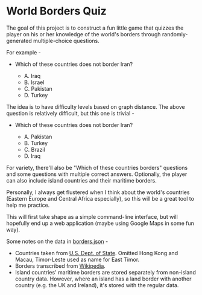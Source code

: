 # World Borders Quiz

The goal of this project is to construct a fun little game that quizzes the player on his or her knowledge of the world's borders through randomly-generated multiple-choice questions.

For example -

* Which of these countries does not border Iran?

    * A. Iraq
    * B. Israel
    * C. Pakistan
    * D. Turkey

The idea is to have difficulty levels based on graph distance. The above question is relatively difficult, but this one is trivial -

* Which of these countries does not border Iran?

    * A. Pakistan
    * B. Turkey
    * C. Brazil
    * D. Iraq

For variety, there'll also be "Which of these countries borders" questions and some questions with multiple correct answers. Optionally, the player can also include island countries and their maritime borders.

Personally, I always get flustered when I think about the world's countries (Eastern Europe and Central Africa especially), so this will be a great tool to help me practice.

This will first take shape as a simple command-line interface, but will hopefully end up a web application (maybe using Google Maps in some fun way).

Some notes on the data in [borders.json](/borders.json) -

* Countries taken from [U.S. Dept. of State](https://www.state.gov/misc/list/index.htm). Omitted Hong Kong and Macau, Timor-Leste used as name for East Timor.
* Borders transcribed from [Wikipedia](https://en.wikipedia.org/wiki/List_of_countries_and_territories_by_land_and_maritime_borders).
* Island countries' maritime borders are stored separately from non-island country data. However, where an island has a land border with another country (e.g. the UK and Ireland), it's stored with the regular data.
